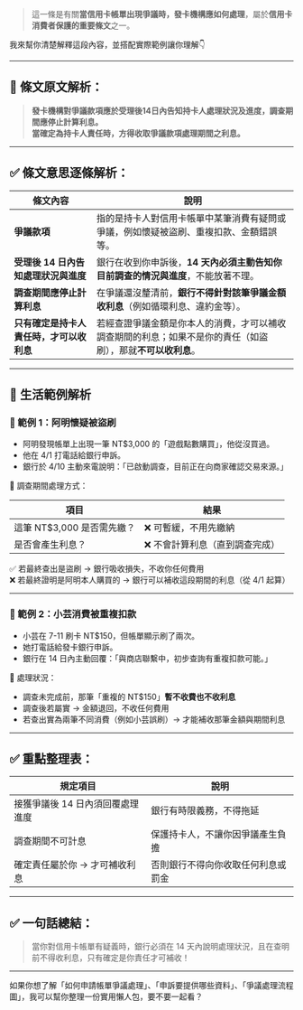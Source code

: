 > 這一條是有關**當信用卡帳單出現爭議時，發卡機構應如何處理**，屬於**信用卡消費者保護的重要條文**之一。

我來幫你清楚解釋這段內容，並搭配實際範例讓你理解👇

---

## 📘 條文原文解析：

> **發卡機構對爭議款項應於受理後14日內告知持卡人處理狀況及進度，調查期間應停止計算利息。**  
> **當確定為持卡人責任時，方得收取爭議款項處理期間之利息。**

---

## ✅ 條文意思逐條解析：

| 條文內容                             | 說明 |
|--------------------------------------|------|
| **爭議款項**                         | 指的是持卡人對信用卡帳單中某筆消費有疑問或爭議，例如懷疑被盜刷、重複扣款、金額錯誤等。 |
| **受理後 14 日內告知處理狀況與進度** | 銀行在收到你申訴後，**14 天內必須主動告知你目前調查的情況與進度**，不能放著不理。 |
| **調查期間應停止計算利息**         | 在爭議還沒釐清前，**銀行不得針對該筆爭議金額收利息**（例如循環利息、違約金等）。 |
| **只有確定是持卡人責任時，才可以收利息** | 若經查證爭議金額是你本人的消費，才可以補收調查期間的利息；如果不是你的責任（如盜刷），那就**不可以收利息**。 |

---

## 🧾 生活範例解析

### 📌 範例 1：阿明懷疑被盜刷

- 阿明發現帳單上出現一筆 NT$3,000 的「遊戲點數購買」，他從沒買過。
- 他在 4/1 打電話給銀行申訴。
- 銀行於 4/10 主動來電說明：「已啟動調查，目前正在向商家確認交易來源。」

📍 調查期間處理方式：

| 項目             | 結果 |
|------------------|------|
| 這筆 NT$3,000 是否需先繳？ | ❌ 可暫緩，不用先繳納 |
| 是否會產生利息？           | ❌ 不會計算利息（直到調查完成） |

✅ 若最終查出是盜刷 → 銀行吸收損失，不收你任何費用  
❌ 若最終證明是阿明本人購買的 → 銀行可以補收這段期間的利息（從 4/1 起算）

---

### 📌 範例 2：小芸消費被重複扣款

- 小芸在 7-11 刷卡 NT$150，但帳單顯示刷了兩次。
- 她打電話給發卡銀行申訴。
- 銀行在 14 日內主動回覆：「與商店聯繫中，初步查詢有重複扣款可能。」

📍 處理狀況：

- 調查未完成前，那筆「重複的 NT$150」**暫不收費也不收利息**
- 調查後若屬實 → 金額退回，不收任何費用
- 若查出實為兩筆不同消費（例如小芸誤刷）→ 才能補收那筆金額與期間利息

---

## ✅ 重點整理表：

| 規定項目                     | 說明 |
|------------------------------|------|
| 接獲爭議後 14 日內須回覆處理進度 | 銀行有時限義務，不得拖延 |
| 調查期間不可計息             | 保護持卡人，不讓你因爭議產生負擔 |
| 確定責任屬於你 → 才可補收利息 | 否則銀行不得向你收取任何利息或罰金 |

---

## ✅ 一句話總結：

> 當你對信用卡帳單有疑義時，銀行必須在 14 天內說明處理狀況，且在查明前不得收利息，只有確定是你責任才可補收！

---

如果你想了解「如何申請帳單爭議處理」、「申訴要提供哪些資料」、「爭議處理流程圖」，我可以幫你整理一份實用懶人包，要不要一起看？